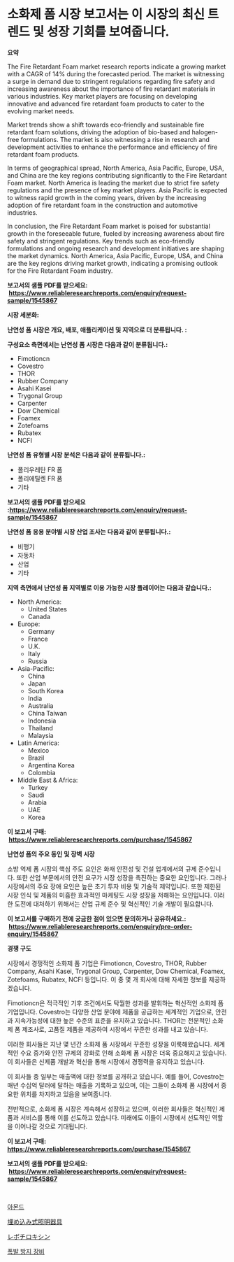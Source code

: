 <p><h1>소화제 폼 시장 보고서는 이 시장의 최신 트렌드 및 성장 기회를 보여줍니다.</h1></p><p><strong>요약</strong></p>
<p><p>The Fire Retardant Foam market research reports indicate a growing market with a CAGR of 14% during the forecasted period. The market is witnessing a surge in demand due to stringent regulations regarding fire safety and increasing awareness about the importance of fire retardant materials in various industries. Key market players are focusing on developing innovative and advanced fire retardant foam products to cater to the evolving market needs.</p><p>Market trends show a shift towards eco-friendly and sustainable fire retardant foam solutions, driving the adoption of bio-based and halogen-free formulations. The market is also witnessing a rise in research and development activities to enhance the performance and efficiency of fire retardant foam products.</p><p>In terms of geographical spread, North America, Asia Pacific, Europe, USA, and China are the key regions contributing significantly to the Fire Retardant Foam market. North America is leading the market due to strict fire safety regulations and the presence of key market players. Asia Pacific is expected to witness rapid growth in the coming years, driven by the increasing adoption of fire retardant foam in the construction and automotive industries.</p><p>In conclusion, the Fire Retardant Foam market is poised for substantial growth in the foreseeable future, fueled by increasing awareness about fire safety and stringent regulations. Key trends such as eco-friendly formulations and ongoing research and development initiatives are shaping the market dynamics. North America, Asia Pacific, Europe, USA, and China are the key regions driving market growth, indicating a promising outlook for the Fire Retardant Foam industry.</p></p>
<p><strong>보고서의 샘플 PDF를 받으세요: &nbsp;<a href="https://www.reliableresearchreports.com/enquiry/request-sample/1545867">https://www.reliableresearchreports.com/enquiry/request-sample/1545867</a></strong></p>
<p><strong>시장 세분화:</strong></p>
<p><strong> 난연성 폼 시장은 개요, 배포, 애플리케이션 및 지역으로 더 분류됩니다. :</strong></p>
<p><strong>구성요소 측면에서는 난연성 폼 시장은 다음과 같이 분류됩니다.:</strong></p>
<p><ul><li>Fimotioncn</li><li>Covestro</li><li>THOR</li><li>Rubber Company</li><li>Asahi Kasei</li><li>Trygonal Group</li><li>Carpenter</li><li>Dow Chemical</li><li>Foamex</li><li>Zotefoams</li><li>Rubatex</li><li>NCFI</li></ul></p>
<p><strong> 난연성 폼 유형별 시장 분석은 다음과 같이 분류됩니다.:</strong></p>
<p><ul><li>폴리우레탄 FR 폼</li><li>폴리에틸렌 FR 폼</li><li>기타</li></ul></p>
<p><strong>보고서의 샘플 PDF를 받으세요 :<a href="https://www.reliableresearchreports.com/enquiry/request-sample/1545867">https://www.reliableresearchreports.com/enquiry/request-sample/1545867</a></strong></p>
<p><strong> 난연성 폼 응용 분야별 시장 산업 조사는 다음과 같이 분류됩니다.:</strong></p>
<p><ul><li>비행기</li><li>자동차</li><li>산업</li><li>기타</li></ul></p>
<p><strong>지역 측면에서 난연성 폼 지역별로 이용 가능한 시장 플레이어는 다음과 같습니다.:</strong></p>
<p><ul>
    <li>
        North America:
        <ul>
            <li>United States</li>
            <li>Canada</li>
        </ul>
    </li>
    <li>
        Europe:
        <ul>
            <li>Germany</li>
            <li>France</li>
            <li>U.K.</li>
            <li>Italy</li>
            <li>Russia</li>
        </ul>
    </li>
    <li>
        Asia-Pacific:
        <ul>
            <li>China</li>
            <li>Japan</li>
            <li>South Korea</li>
            <li>India</li>
            <li>Australia</li>
            <li>China Taiwan</li>
            <li>Indonesia</li>
            <li>Thailand</li>
            <li>Malaysia</li>
        </ul>
    </li>
    <li>
        Latin America:
        <ul>
            <li>Mexico</li>
            <li>Brazil</li>
            <li>Argentina Korea</li>
            <li>Colombia</li>
        </ul>
    </li>
    <li>
        Middle East & Africa:
        <ul>
            <li>Turkey</li>
            <li>Saudi</li>
            <li>Arabia</li>
            <li>UAE</li>
            <li>Korea</li>
        </ul>
    </li>
    </ul></p>
<p><strong>이 보고서 구매: &nbsp;<a href="https://www.reliableresearchreports.com/purchase/1545867">https://www.reliableresearchreports.com/purchase/1545867</a></strong></p>
<p><strong>난연성 폼의 주요 동인 및 장벽 시장</strong></p>
<p><p>소방 억제 폼 시장의 핵심 주도 요인은 화재 안전성 및 건설 업계에서의 규제 준수입니다. 또한 산업 부문에서의 안전 요구가 시장 성장을 촉진하는 중요한 요인입니다. 그러나 시장에서의 주요 장애 요인은 높은 초기 투자 비용 및 기술적 제약입니다. 또한 제한된 시장 인식 및 제품의 미흡한 효과적인 마케팅도 시장 성장을 저해하는 요인입니다. 이러한 도전에 대처하기 위해서는 산업 규제 준수 및 혁신적인 기술 개발이 필요합니다.</p></p>
<p><strong>이 보고서를 구매하기 전에 궁금한 점이 있으면 문의하거나 공유하세요.: &nbsp;<a href="https://www.reliableresearchreports.com/enquiry/pre-order-enquiry/1545867">https://www.reliableresearchreports.com/enquiry/pre-order-enquiry/1545867</a></strong></p>
<p><strong>경쟁 구도</strong></p>
<p><p>시장에서 경쟁적인 소화제 폼 기업은 Fimotioncn, Covestro, THOR, Rubber Company, Asahi Kasei, Trygonal Group, Carpenter, Dow Chemical, Foamex, Zotefoams, Rubatex, NCFI 등입니다. 이 중 몇 개 회사에 대해 자세한 정보를 제공하겠습니다.</p><p>Fimotioncn은 적극적인 기후 조건에서도 탁월한 성과를 발휘하는 혁신적인 소화제 폼 기업입니다. Covestro는 다양한 산업 분야에 제품을 공급하는 세계적인 기업으로, 안전과 지속가능성에 대한 높은 수준의 표준을 유지하고 있습니다. THOR는 전문적인 소화제 폼 제조사로, 고품질 제품을 제공하여 시장에서 꾸준한 성과를 내고 있습니다.</p><p>이러한 회사들은 지난 몇 년간 소화제 폼 시장에서 꾸준한 성장을 이룩해왔습니다. 세계적인 수요 증가와 안전 규제의 강화로 인해 소화제 폼 시장은 더욱 중요해지고 있습니다. 이 회사들은 신제품 개발과 혁신을 통해 시장에서 경쟁력을 유지하고 있습니다.</p><p>이 회사들 중 일부는 매출액에 대한 정보를 공개하고 있습니다. 예를 들어, Covestro는 매년 수십억 달러에 달하는 매출을 기록하고 있으며, 이는 그들이 소화제 폼 시장에서 중요한 위치를 차지하고 있음을 보여줍니다.</p><p>전반적으로, 소화제 폼 시장은 계속해서 성장하고 있으며, 이러한 회사들은 혁신적인 제품과 서비스를 통해 이를 선도하고 있습니다. 미래에도 이들이 시장에서 선도적인 역할을 이어나갈 것으로 기대됩니다.</p></p>
<p><strong>이 보고서 구매: &nbsp; <a href="https://www.reliableresearchreports.com/purchase/1545867">https://www.reliableresearchreports.com/purchase/1545867</a></strong></p>
<p><strong>보고서의 샘플 PDF를 받으세요: &nbsp;<a href="https://www.reliableresearchreports.com/enquiry/request-sample/1545867">https://www.reliableresearchreports.com/enquiry/request-sample/1545867</a></strong><strong></strong></p>
<p>&nbsp;</p>
<p><p><a href="https://medium.com/@adonispellea2022/%EC%95%84%EB%AA%AC%EB%93%9C-%EC%8B%9C%EC%9E%A5-%EB%B3%B4%EA%B3%A0%EC%84%9C%EB%8A%94-%EC%9D%B4-%EC%8B%9C%EC%9E%A5%EC%9D%98-%EC%B5%9C%EC%8B%A0-%ED%8A%B8%EB%A0%8C%EB%93%9C%EC%99%80-%EC%84%B1%EC%9E%A5-%EA%B8%B0%ED%9A%8C%EB%A5%BC-%EB%B3%B4%EC%97%AC%EC%A4%8D%EB%8B%88%EB%8B%A4-ec8195ff7f16">아몬드</a></p><p><a href="https://medium.com/@terrelliemann565620/%E5%9F%8B%E3%82%81%E8%BE%BC%E3%81%BF%E5%BC%8F%E7%85%A7%E6%98%8E%E5%99%A8%E5%85%B7%E5%B8%82%E5%A0%B4-%E7%AB%B6%E4%BA%89%E5%88%86%E6%9E%90-%E5%B8%82%E5%A0%B4%E5%8B%95%E5%90%91-2031%E5%B9%B4%E3%81%BE%E3%81%A7%E3%81%AE%E4%BA%88%E6%B8%AC-39ef34cda2b9">埋め込み式照明器具</a></p><p><a href="https://medium.com/@josephee58/levothyroxine%E5%B8%82%E5%A0%B4%E8%A6%8F%E6%A8%A1%E3%81%AF-%E3%82%B0%E3%83%AD%E3%83%BC%E3%83%90%E3%83%AB%E7%94%A3%E6%A5%AD%E3%81%AB%E3%81%8A%E3%81%91%E3%82%8B%E6%9C%80%E9%81%A9%E3%81%AA%E3%83%9E%E3%83%BC%E3%82%B1%E3%83%86%E3%82%A3%E3%83%B3%E3%82%B0%E3%83%81%E3%83%A3%E3%83%B3%E3%83%8D%E3%83%AB%E3%82%92%E6%98%8E%E3%82%89%E3%81%8B%E3%81%AB%E3%81%97%E3%81%BE%E3%81%99-f273593aaf4e">レボチロキシン</a></p><p><a href="https://medium.com/@gummibear5656757/%ED%8F%AD%EB%B0%9C-%EB%B0%A9%EC%A7%80-%EC%9E%A5%EB%B9%84-%EC%8B%9C%EC%9E%A5-%EC%A0%84%EB%A7%9D-%EC%82%B0%EC%97%85-%EA%B0%9C%EC%9A%94-%EB%B0%8F-%EC%98%88%EC%B8%A1-2024%EB%85%84%EB%B6%80%ED%84%B0-2031%EB%85%84%EA%B9%8C%EC%A7%80-b0d27210cba2">폭발 방지 장비</a></p></p>